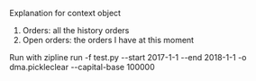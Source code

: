 Explanation for context object
1. Orders: all the history orders
2. Open orders: the orders I have at this moment



Run with zipline run -f test.py --start 2017-1-1 --end 2018-1-1 -o dma.pickleclear --capital-base 100000